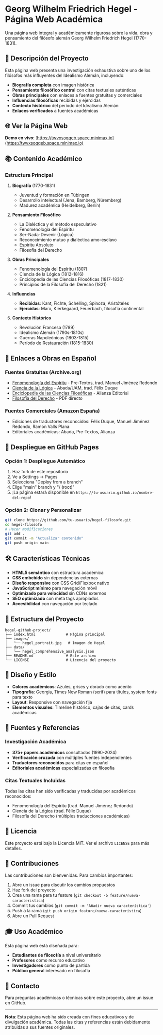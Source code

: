 # Georg Wilhelm Friedrich Hegel - Página Web Académica

Una página web integral y académicamente rigurosa sobre la vida, obra y pensamiento del filósofo alemán Georg Wilhelm Friedrich Hegel (1770-1831).

## 🎯 Descripción del Proyecto

Esta página web presenta una investigación exhaustiva sobre uno de los filósofos más influyentes del Idealismo Alemán, incluyendo:

- **Biografía completa** con imagen histórica
- **Pensamiento filosófico central** con citas textuales auténticas
- **Obras principales** con enlaces a fuentes gratuitas y comerciales
- **Influencias filosóficas** recibidas y ejercidas
- **Contexto histórico** del período del Idealismo Alemán
- **Enlaces verificados** a fuentes académicas

## 🌐 Ver la Página Web

**Demo en vivo**: [https://twvxsoqqeb.space.minimax.io](https://twvxsoqqeb.space.minimax.io)

## 📚 Contenido Académico

### Estructura Principal

1. **Biografía** (1770-1831)
   - Juventud y formación en Tübingen
   - Desarrollo intelectual (Jena, Bamberg, Núremberg)
   - Madurez académica (Heidelberg, Berlín)

2. **Pensamiento Filosófico**
   - La Dialéctica y el método especulativo
   - Fenomenología del Espíritu
   - Ser-Nada-Devenir (Lógica)
   - Reconocimiento mutuo y dialéctica amo-esclavo
   - Espíritu Absoluto
   - Filosofía del Derecho

3. **Obras Principales**
   - Fenomenología del Espíritu (1807)
   - Ciencia de la Lógica (1812-1816)
   - Enciclopedia de las Ciencias Filosóficas (1817-1830)
   - Principios de la Filosofía del Derecho (1821)

4. **Influencias**
   - **Recibidas**: Kant, Fichte, Schelling, Spinoza, Aristóteles
   - **Ejercidas**: Marx, Kierkegaard, Feuerbach, filosofía continental

5. **Contexto Histórico**
   - Revolución Francesa (1789)
   - Idealismo Alemán (1790s-1810s)
   - Guerras Napoleónicas (1803-1815)
   - Período de Restauración (1815-1830)

## 🔗 Enlaces a Obras en Español

### Fuentes Gratuitas (Archive.org)
- [Fenomenología del Espíritu](https://archive.org/details/hegel-fenomenologia-del-espiritu) - Pre-Textos, trad. Manuel Jiménez Redondo
- [Ciencia de la Lógica](https://archive.org/details/hegel-ciencia-de-la-logica-vol-i-ii) - Abada/UAM, trad. Félix Duque
- [Enciclopedia de las Ciencias Filosóficas](https://archive.org/details/hegel-enciclopedia-de-las-ciencias-filosoficas) - Alianza Editorial
- [Filosofía del Derecho](https://archive.org/details/hegel-principios-de-la-filosofia-del-derecho) - PDF directo

### Fuentes Comerciales (Amazon España)
- Ediciones de traductores reconocidos: Félix Duque, Manuel Jiménez Redondo, Ramón Valls Plana
- Editoriales académicas: Abada, Pre-Textos, Alianza

## 🚀 Despliegue en GitHub Pages

### Opción 1: Despliegue Automático
1. Haz fork de este repositorio
2. Ve a Settings → Pages
3. Selecciona "Deploy from a branch"
4. Elige "main" branch y "/ (root)"
5. ¡La página estará disponible en `https://tu-usuario.github.io/nombre-del-repo`!

### Opción 2: Clonar y Personalizar
```bash
git clone https://github.com/tu-usuario/hegel-filosofo.git
cd hegel-filosofo
# Hacer modificaciones
git add .
git commit -m "Actualizar contenido"
git push origin main
```

## 🛠️ Características Técnicas

- **HTML5 semántico** con estructura académica
- **CSS embebido** sin dependencias externas
- **Diseño responsive** con CSS Grid/Flexbox nativo
- **JavaScript mínimo** para navegación móvil
- **Optimizado para velocidad** sin CDNs externos
- **SEO optimizado** con meta tags apropiados
- **Accesibilidad** con navegación por teclado

## 📁 Estructura del Proyecto

```
hegel-github-project/
├── index.html              # Página principal
├── images/
│   └── hegel_portrait.jpg   # Imagen de Hegel
├── data/
│   └── hegel_comprehensive_analysis.json
├── README.md               # Este archivo
└── LICENSE                 # Licencia del proyecto
```

## 🎨 Diseño y Estilo

- **Colores académicos**: Azules, grises y dorado como acento
- **Tipografía**: Georgia, Times New Roman (serif) para títulos, system fonts para texto
- **Layout**: Responsive con navegación fija
- **Elementos visuales**: Timeline histórico, cajas de citas, cards académicas

## 📖 Fuentes y Referencias

### Investigación Académica
- **375+ papers académicos** consultados (1990-2024)
- **Verificación cruzada** con múltiples fuentes independientes
- **Traductores reconocidos** para citas en español
- **Editoriales académicas** especializadas en filosofía

### Citas Textuales Incluidas
Todas las citas han sido verificadas y traducidas por académicos reconocidos:
- Fenomenología del Espíritu (trad. Manuel Jiménez Redondo)
- Ciencia de la Lógica (trad. Félix Duque)
- Filosofía del Derecho (múltiples traducciones académicas)

## 📜 Licencia

Este proyecto está bajo la Licencia MIT. Ver el archivo `LICENSE` para más detalles.

## 🤝 Contribuciones

Las contribuciones son bienvenidas. Para cambios importantes:

1. Abre un issue para discutir los cambios propuestos
2. Haz fork del proyecto
3. Crea una rama para tu feature (`git checkout -b feature/nueva-caracteristica`)
4. Commit tus cambios (`git commit -m 'Añadir nueva característica'`)
5. Push a la rama (`git push origin feature/nueva-caracteristica`)
6. Abre un Pull Request

## 🎓 Uso Académico

Esta página web está diseñada para:
- **Estudiantes de filosofía** a nivel universitario
- **Profesores** como recurso educativo
- **Investigadores** como punto de partida
- **Público general** interesado en filosofía

## 📧 Contacto

Para preguntas académicas o técnicas sobre este proyecto, abre un issue en GitHub.

---

**Nota**: Esta página web ha sido creada con fines educativos y de divulgación académica. Todas las citas y referencias están debidamente atribuidas a sus fuentes originales.
